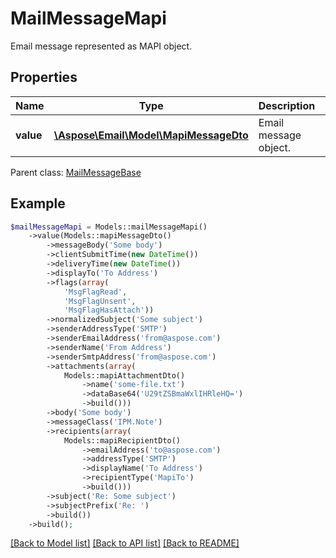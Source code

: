 # MailMessageMapi

Email message represented as MAPI object.

## Properties
Name | Type | Description | Notes
---- | ---- | ----------- | -----
**value** | [**\Aspose\Email\Model\MapiMessageDto**](MapiMessageDto.md) | Email message object. | 

 Parent class: [MailMessageBase](MailMessageBase.md)


## Example
```php
$mailMessageMapi = Models::mailMessageMapi()
    ->value(Models::mapiMessageDto()
        ->messageBody('Some body')
        ->clientSubmitTime(new DateTime())
        ->deliveryTime(new DateTime())
        ->displayTo('To Address')
        ->flags(array(
            'MsgFlagRead',
            'MsgFlagUnsent',
            'MsgFlagHasAttach'))
        ->normalizedSubject('Some subject')
        ->senderAddressType('SMTP')
        ->senderEmailAddress('from@aspose.com')
        ->senderName('From Address')
        ->senderSmtpAddress('from@aspose.com')
        ->attachments(array(
            Models::mapiAttachmentDto()
                ->name('some-file.txt')
                ->dataBase64('U29tZSBmaWxlIHRleHQ=')
                ->build()))
        ->body('Some body')
        ->messageClass('IPM.Note')
        ->recipients(array(
            Models::mapiRecipientDto()
                ->emailAddress('to@aspose.com')
                ->addressType('SMTP')
                ->displayName('To Address')
                ->recipientType('MapiTo')
                ->build()))
        ->subject('Re: Some subject')
        ->subjectPrefix('Re: ')
        ->build())
    ->build();
```


[[Back to Model list]](README.md#documentation-for-models) [[Back to API list]](README.md#documentation-for-api-endpoints) [[Back to README]](README.md)

